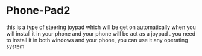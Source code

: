 # Phone-Pad2
this is a type of steering joypad which will be get on automatically when you will install it in your phone and your phone will be act as a joypad . you need to install it in both windows and your phone, you can use it any operating system
